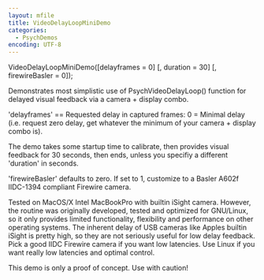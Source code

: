 ```yaml
---
layout: mfile
title: VideoDelayLoopMiniDemo
categories:
  - PsychDemos
encoding: UTF-8
---
```


VideoDelayLoopMiniDemo([delayframes = 0] [, duration = 30] [, firewireBasler = 0]);

Demonstrates most simplistic use of PsychVideoDelayLoop() function for
delayed visual feedback via a camera + display combo.

'delayframes' == Requested delay in captured frames: 0 = Minimal delay
(i.e. request zero delay, get whatever the minimum of your camera +
display combo is).

The demo takes some startup time to calibrate, then provides visual
feedback for 30 seconds, then ends, unless you specifiy a different
'duration' in seconds.

'firewireBasler' defaults to zero. If set to 1, customize to a Basler
A602f IIDC-1394 compliant Firewire camera.

Tested on MacOS/X Intel MacBookPro with builtin iSight camera. However,
the routine was originally developed, tested and optimized for GNU/Linux,
so it only provides limited functionality, flexibility and performance on
other operating systems. The inherent delay of USB cameras like Apples
builtin iSight is pretty high, so they are not seriously useful for low
delay feedback. Pick a good IIDC Firewire camera if you want low
latencies. Use Linux if you want really low latencies and optimal
control.

This demo is only a proof of concept. Use with caution!